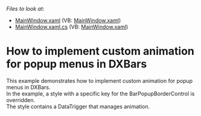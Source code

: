 <!-- default file list -->
*Files to look at*:

* [MainWindow.xaml](./CS/MainWindow.xaml) (VB: [MainWindow.xaml](./VB/MainWindow.xaml))
* [MainWindow.xaml.cs](./CS/MainWindow.xaml.cs) (VB: [MainWindow.xaml](./VB/MainWindow.xaml))
<!-- default file list end -->
# How to implement custom animation for popup menus in DXBars 


<p>This example demonstrates how to implement custom animation for popup menus in DXBars.<br />
In the example, a style with a specific key for the BarPopupBorderControl is overridden.<br />
The style contains a DataTrigger that manages animation.</p>

<br/>


